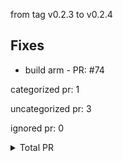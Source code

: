 from tag v0.2.3 to v0.2.4

## Fixes

- build arm - PR: #74



categorized pr: 1

uncategorized pr: 3

ignored pr: 0

<details>
<summary>Total PR</summary>

https://github.com/spidernet-io/spiderdoctor/compare/v0.2.3...v0.2.4
</details>